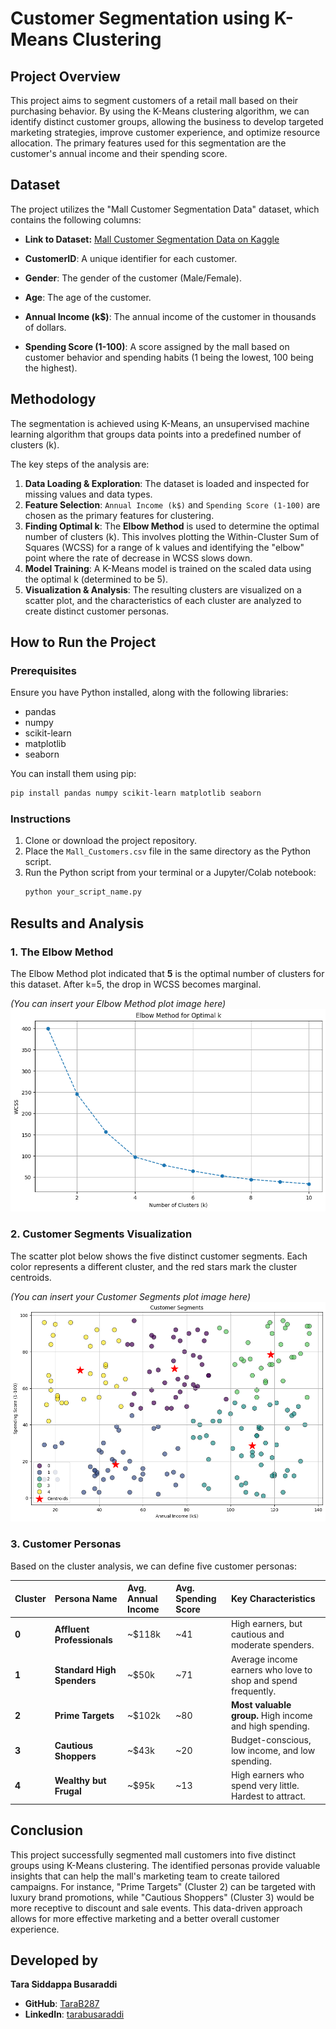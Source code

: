 # Customer Segmentation using K-Means Clustering

## Project Overview

This project aims to segment customers of a retail mall based on their purchasing behavior. By using the K-Means clustering algorithm, we can identify distinct customer groups, allowing the business to develop targeted marketing strategies, improve customer experience, and optimize resource allocation. The primary features used for this segmentation are the customer's annual income and their spending score.


## Dataset

The project utilizes the "Mall Customer Segmentation Data" dataset, which contains the following columns:

* **Link to Dataset:** [Mall Customer Segmentation Data on Kaggle](https://www.kaggle.com/datasets/vjchoudhary7/customer-segmentation-tutorial-in-python)

* **CustomerID**: A unique identifier for each customer.
* **Gender**: The gender of the customer (Male/Female).
* **Age**: The age of the customer.
* **Annual Income (k$)**: The annual income of the customer in thousands of dollars.
* **Spending Score (1-100)**: A score assigned by the mall based on customer behavior and spending habits (1 being the lowest, 100 being the highest).

## Methodology

The segmentation is achieved using K-Means, an unsupervised machine learning algorithm that groups data points into a predefined number of clusters (k).

The key steps of the analysis are:
1.  **Data Loading & Exploration**: The dataset is loaded and inspected for missing values and data types.
2.  **Feature Selection**: `Annual Income (k$)` and `Spending Score (1-100)` are chosen as the primary features for clustering.
3.  **Finding Optimal k**: The **Elbow Method** is used to determine the optimal number of clusters (k). This involves plotting the Within-Cluster Sum of Squares (WCSS) for a range of k values and identifying the "elbow" point where the rate of decrease in WCSS slows down.
4.  **Model Training**: A K-Means model is trained on the scaled data using the optimal k (determined to be 5).
5.  **Visualization & Analysis**: The resulting clusters are visualized on a scatter plot, and the characteristics of each cluster are analyzed to create distinct customer personas.


## How to Run the Project

### Prerequisites

Ensure you have Python installed, along with the following libraries:
* pandas
* numpy
* scikit-learn
* matplotlib
* seaborn

You can install them using pip:
```bash
pip install pandas numpy scikit-learn matplotlib seaborn
```

### Instructions
1.  Clone or download the project repository.
2.  Place the `Mall_Customers.csv` file in the same directory as the Python script.
3.  Run the Python script from your terminal or a Jupyter/Colab notebook:
    ```bash
    python your_script_name.py
    ```


## Results and Analysis

### 1. The Elbow Method

The Elbow Method plot indicated that **5** is the optimal number of clusters for this dataset. After k=5, the drop in WCSS becomes marginal.

*(You can insert your Elbow Method plot image here)*
![Elbow Method Plot](elbowmethod.png)

### 2. Customer Segments Visualization

The scatter plot below shows the five distinct customer segments. Each color represents a different cluster, and the red stars mark the cluster centroids.

*(You can insert your Customer Segments plot image here)*
![Customer Segments Plot](customersegment.png)

### 3. Customer Personas

Based on the cluster analysis, we can define five customer personas:

| Cluster | Persona Name              | Avg. Annual Income | Avg. Spending Score | Key Characteristics                                          |
| :------ | :------------------------ | :----------------- | :------------------ | :----------------------------------------------------------- |
| **0** | **Affluent Professionals** | ~$118k             | ~41                 | High earners, but cautious and moderate spenders.            |
| **1** | **Standard High Spenders**| ~$50k              | ~71                 | Average income earners who love to shop and spend frequently.  |
| **2** | **Prime Targets** | ~$102k             | ~80                 | **Most valuable group.** High income and high spending.      |
| **3** | **Cautious Shoppers** | ~$43k              | ~20                 | Budget-conscious, low income, and low spending.              |
| **4** | **Wealthy but Frugal** | ~$95k              | ~13                 | High earners who spend very little. Hardest to attract.      |


## Conclusion

This project successfully segmented mall customers into five distinct groups using K-Means clustering. The identified personas provide valuable insights that can help the mall's marketing team to create tailored campaigns. For instance, "Prime Targets" (Cluster 2) can be targeted with luxury brand promotions, while "Cautious Shoppers" (Cluster 3) would be more receptive to discount and sale events. This data-driven approach allows for more effective marketing and a better overall customer experience.

## Developed by

**Tara Siddappa Busaraddi**

* **GitHub**: [TaraB287](https://github.com/TaraB287)
* **LinkedIn**: [tarabusaraddi](https://www.linkedin.com/in/tarabusaraddi)

